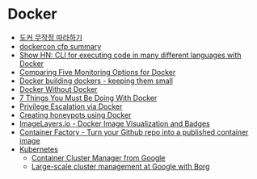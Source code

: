 Docker
======
* [도커 무작정 따라하기](http://www.slideshare.net/pyrasis/docker-fordummies-44424016)
* [dockercon cfp summary](https://blog.docker.com/2015/04/dockercon-cfp-summary/)
* [Show HN: CLI for executing code in many different languages with Docker](https://docker-exec.github.io/)
* [Comparing Five Monitoring Options for Docker](http://rancher.com/comparing-monitoring-options-for-docker-deployments/)
* [Docker building dockers - keeping them small](https://github.com/jamiemccrindle/dockerception)
* [Docker Without Docker](https://chimeracoder.github.io/docker-without-docker/)
* [7 Things You Must Be Doing With Docker](http://blog.getcrane.com/7-things-must-docker)
* [Privilege Escalation via Docker](https://fosterelli.co/privilege-escalation-via-docker.html)
* [Creating honeypots using Docker](http://itinsight.hu/blog/posts/2015-05-04-creating-honeypots-using-docker.html)
* [ImageLayers.io - Docker Image Visualization and Badges](https://imagelayers.io)
* [Container Factory - Turn your Github repo into a published container image](http://www.containerfactory.io/)
* [Kubernetes](http://kubernetes.io)
  * [Container Cluster Manager from Google](https://github.com/googlecloudplatform/kubernetes)
  * [Large-scale cluster management at Google with Borg](http://blog.acolyer.org/2015/05/07/large-scale-cluster-management-at-google-with-borg/)